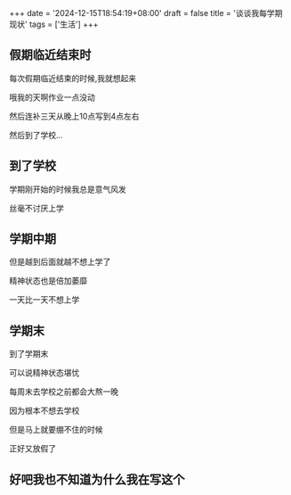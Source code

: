 +++
date = '2024-12-15T18:54:19+08:00'
draft = false
title = '谈谈我每学期现状'
tags = ['生活']
+++
## 假期临近结束时
每次假期临近结束的时候,我就想起来

哦我的天啊作业一点没动

然后连补三天从晚上10点写到4点左右

然后到了学校...

## 到了学校

学期刚开始的时候我总是意气风发

丝毫不讨厌上学

## 学期中期

但是越到后面就越不想上学了

精神状态也是倍加萎靡

一天比一天不想上学

## 学期末

到了学期末

可以说精神状态堪忧

每周末去学校之前都会大熬一晚

因为根本不想去学校

但是马上就要绷不住的时候

正好又放假了

## 好吧我也不知道为什么我在写这个
